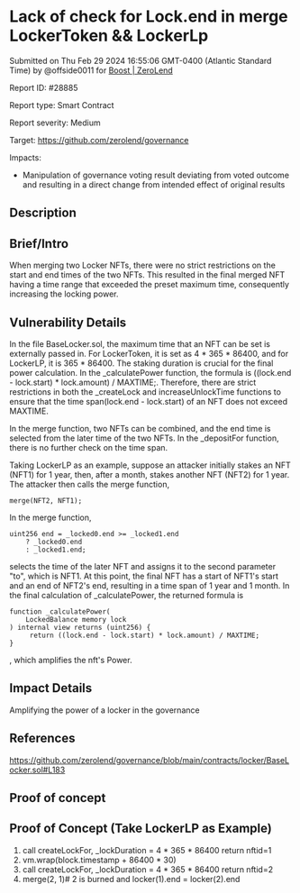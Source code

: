 
# Lack of check for Lock.end in merge LockerToken && LockerLp

Submitted on Thu Feb 29 2024 16:55:06 GMT-0400 (Atlantic Standard Time) by @offside0011 for [Boost | ZeroLend](https://immunefi.com/bounty/zerolend-boost/)

Report ID: #28885

Report type: Smart Contract

Report severity: Medium

Target: https://github.com/zerolend/governance

Impacts:
- Manipulation of governance voting result deviating from voted outcome and resulting in a direct change from intended effect of original results

## Description
## Brief/Intro
When merging two Locker NFTs, there were no strict restrictions on the start and end times of the two NFTs. This resulted in the final merged NFT having a time range that exceeded the preset maximum time, consequently increasing the locking power.

## Vulnerability Details
In the file BaseLocker.sol, the maximum time that an NFT can be set is externally passed in. For LockerToken, it is set as 4 * 365 * 86400, and for LockerLP, it is 365 * 86400. The staking duration is crucial for the final power calculation. In the _calculatePower function, the formula is ((lock.end - lock.start) * lock.amount) / MAXTIME;. Therefore, there are strict restrictions in both the _createLock and increaseUnlockTime functions to ensure that the time span(lock.end - lock.start) of an NFT does not exceed MAXTIME.


In the merge function, two NFTs can be combined, and the end time is selected from the later time of the two NFTs. In the _depositFor function, there is no further check on the time span. 

Taking LockerLP as an example, suppose an attacker initially stakes an NFT (NFT1) for 1 year, then, after a month, stakes another NFT (NFT2) for 1 year. The attacker then calls the merge function, 
```
merge(NFT2, NFT1);
```
In the merge function, 
```
uint256 end = _locked0.end >= _locked1.end
    ? _locked0.end
    : _locked1.end;
```
selects the time of the later NFT and assigns it to the second parameter "to", which is NFT1. At this point, the final NFT has a start of NFT1's start and an end of NFT2's end, resulting in a time span of 1 year and 1 month. In the final calculation of _calculatePower, the returned formula is 
```
function _calculatePower(
    LockedBalance memory lock
) internal view returns (uint256) {
     return ((lock.end - lock.start) * lock.amount) / MAXTIME;
}
```
, which amplifies the nft's Power.

## Impact Details
Amplifying the power of a locker in the governance

## References
https://github.com/zerolend/governance/blob/main/contracts/locker/BaseLocker.sol#L183

        
## Proof of concept
## Proof of Concept (Take LockerLP as Example)
1. call createLockFor, _lockDuration = 4 * 365 * 86400 return nftid=1
2. vm.wrap(block.timestamp + 86400 * 30)
3. call createLockFor, _lockDuration = 4 * 365 * 86400 return nftid=2
4. merge(2, 1)# 2 is burned and locker(1).end = locker(2).end